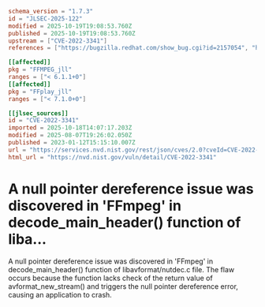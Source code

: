 ```toml
schema_version = "1.7.3"
id = "JLSEC-2025-122"
modified = 2025-10-19T19:08:53.760Z
published = 2025-10-19T19:08:53.760Z
upstream = ["CVE-2022-3341"]
references = ["https://bugzilla.redhat.com/show_bug.cgi?id=2157054", "https://github.com/FFmpeg/FFmpeg/commit/9cf652cef49d74afe3d454f27d49eb1a1394951e", "https://lists.debian.org/debian-lts-announce/2023/06/msg00016.html", "https://bugzilla.redhat.com/show_bug.cgi?id=2157054", "https://github.com/FFmpeg/FFmpeg/commit/9cf652cef49d74afe3d454f27d49eb1a1394951e", "https://lists.debian.org/debian-lts-announce/2023/06/msg00016.html"]

[[affected]]
pkg = "FFMPEG_jll"
ranges = ["< 6.1.1+0"]
[[affected]]
pkg = "FFplay_jll"
ranges = ["< 7.1.0+0"]

[[jlsec_sources]]
id = "CVE-2022-3341"
imported = 2025-10-18T14:07:17.203Z
modified = 2025-08-07T19:26:02.050Z
published = 2023-01-12T15:15:10.007Z
url = "https://services.nvd.nist.gov/rest/json/cves/2.0?cveId=CVE-2022-3341"
html_url = "https://nvd.nist.gov/vuln/detail/CVE-2022-3341"
```

# A null pointer dereference issue was discovered in 'FFmpeg' in decode_main_header() function of liba...

A null pointer dereference issue was discovered in 'FFmpeg' in decode_main_header() function of libavformat/nutdec.c file. The flaw occurs because the function lacks check of the return value of avformat_new_stream() and triggers the null pointer dereference error, causing an application to crash.


